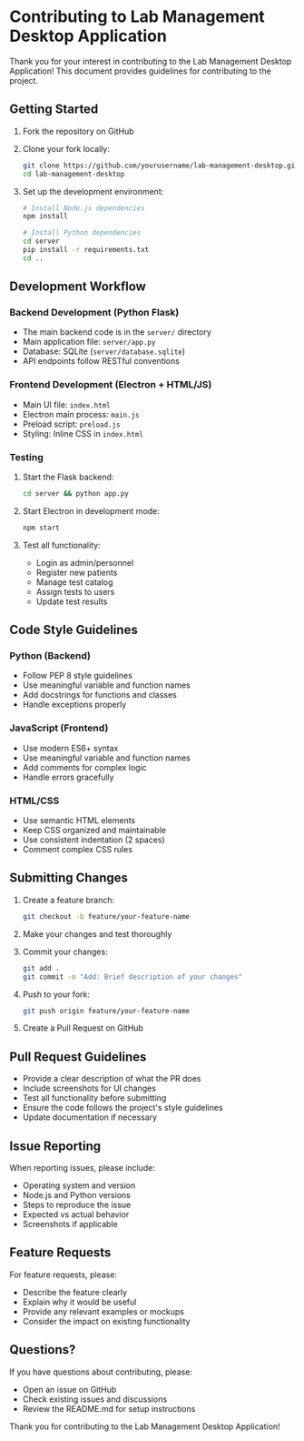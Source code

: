 # Contributing to Lab Management Desktop Application

Thank you for your interest in contributing to the Lab Management Desktop Application! This document provides guidelines for contributing to the project.

## Getting Started

1. Fork the repository on GitHub
2. Clone your fork locally:
   ```bash
   git clone https://github.com/yourusername/lab-management-desktop.git
   cd lab-management-desktop
   ```

3. Set up the development environment:
   ```bash
   # Install Node.js dependencies
   npm install
   
   # Install Python dependencies
   cd server
   pip install -r requirements.txt
   cd ..
   ```

## Development Workflow

### Backend Development (Python Flask)
- The main backend code is in the `server/` directory
- Main application file: `server/app.py`
- Database: SQLite (`server/database.sqlite`)
- API endpoints follow RESTful conventions

### Frontend Development (Electron + HTML/JS)
- Main UI file: `index.html`
- Electron main process: `main.js`
- Preload script: `preload.js`
- Styling: Inline CSS in `index.html`

### Testing
1. Start the Flask backend:
   ```bash
   cd server && python app.py
   ```

2. Start Electron in development mode:
   ```bash
   npm start
   ```

3. Test all functionality:
   - Login as admin/personnel
   - Register new patients
   - Manage test catalog
   - Assign tests to users
   - Update test results

## Code Style Guidelines

### Python (Backend)
- Follow PEP 8 style guidelines
- Use meaningful variable and function names
- Add docstrings for functions and classes
- Handle exceptions properly

### JavaScript (Frontend)
- Use modern ES6+ syntax
- Use meaningful variable and function names
- Add comments for complex logic
- Handle errors gracefully

### HTML/CSS
- Use semantic HTML elements
- Keep CSS organized and maintainable
- Use consistent indentation (2 spaces)
- Comment complex CSS rules

## Submitting Changes

1. Create a feature branch:
   ```bash
   git checkout -b feature/your-feature-name
   ```

2. Make your changes and test thoroughly

3. Commit your changes:
   ```bash
   git add .
   git commit -m "Add: Brief description of your changes"
   ```

4. Push to your fork:
   ```bash
   git push origin feature/your-feature-name
   ```

5. Create a Pull Request on GitHub

## Pull Request Guidelines

- Provide a clear description of what the PR does
- Include screenshots for UI changes
- Test all functionality before submitting
- Ensure the code follows the project's style guidelines
- Update documentation if necessary

## Issue Reporting

When reporting issues, please include:
- Operating system and version
- Node.js and Python versions
- Steps to reproduce the issue
- Expected vs actual behavior
- Screenshots if applicable

## Feature Requests

For feature requests, please:
- Describe the feature clearly
- Explain why it would be useful
- Provide any relevant examples or mockups
- Consider the impact on existing functionality

## Questions?

If you have questions about contributing, please:
- Open an issue on GitHub
- Check existing issues and discussions
- Review the README.md for setup instructions

Thank you for contributing to the Lab Management Desktop Application!
